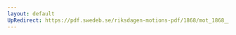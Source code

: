 ```yaml
---
layout: default
UpRedirect: https://pdf.swedeb.se/riksdagen-motions-pdf/1868/mot_1868__ak__00007/mot_1868__ak__00007_002.pdf
---
```

